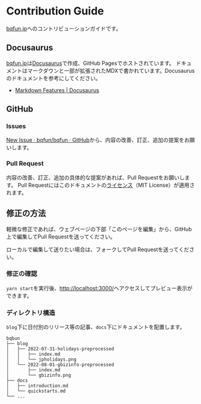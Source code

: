 # Contribution Guide

[bqfun.jp](https://bqfun.jp/docs/)へのコントリビューションガイドです。

## Docusaurus

[bqfun.jp](https://bqfun.jp/docs/)は[Docusaurus](https://docusaurus.io/)で作成、GitHub Pagesでホストされています。
ドキュメントはマークダウンと一部が拡張されたMDXで書かれています。Docusaurusのドキュメントを参考にしてください。

- [Markdown Features | Docusaurus](https://docusaurus.io/docs/markdown-features)

## GitHub

### Issues

[New Issue · bqfun/bqfun · GitHub](https://github.com/bqfun/bqfun/issues/new)から、内容の改善、訂正、追加の提案をお願いします。

### Pull Request

内容の改善、訂正、追加の具体的な提案があれば、Pull Requestをお願いします。 Pull Requestにはこのドキュメントの[ライセンス](./LICENSE)（MIT License）が適用されます。

## 修正の方法

軽微な修正であれば、ウェブページの下部「このページを編集」から、GitHub上で編集してPull Requestを送ってください。

ローカルで編集して送りたい場合は、フォークしてPull Requestを送ってください。

### 修正の確認

`yarn start`を実行後、[http://localhost:3000/](http://localhost:3000/)へアクセスしてプレビュー表示ができます。

### ディレクトリ構造

`blog`下に日付別のリリース等の記事、`docs`下にドキュメントを配置します。

```
bqbun
├── blog
│   ├── 2022-07-31-holidays-preprocessed
│   │   ├── index.md
│   │   └── jpholidays.png
│   └── 2022-08-01-gbizinfo-preprocessed
│       ├── index.md
│       └── gbizinfo.png
├── docs
│   ├── introduction.md
│   └── quickstarts.md
└── ...
```
